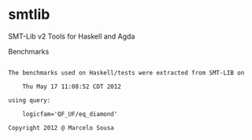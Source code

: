 smtlib
======

SMT-Lib v2 Tools for Haskell and Agda

Benchmarks
~~~~~~~~~~

The benchmarks used on Haskell/tests were extracted from SMT-LIB on

    Thu May 17 11:08:52 CDT 2012

using query:

    logicfam='QF_UF/eq_diamond'

Copyright 2012 @ Marcelo Sousa
